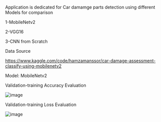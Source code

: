 Application is dedicated for Car damamge parts detection using different Models for comparison

1-MobileNetv2 

2-VGG16 

3-CNN from Scratch

Data Source

https://www.kaggle.com/code/hamzamanssor/car-damage-assessment-classify-using-mobilenetv2


Model: MobileNetv2

Validation-training Accuracy Evaluation

![image](https://github.com/user-attachments/assets/2146cff4-7f6f-4daa-990f-b9f9cc88365b)

Validation-training Loss Evaluation 

![image](https://github.com/user-attachments/assets/9bbcd9d7-8a9f-4c6b-ae3a-fe5290ac28c8)





